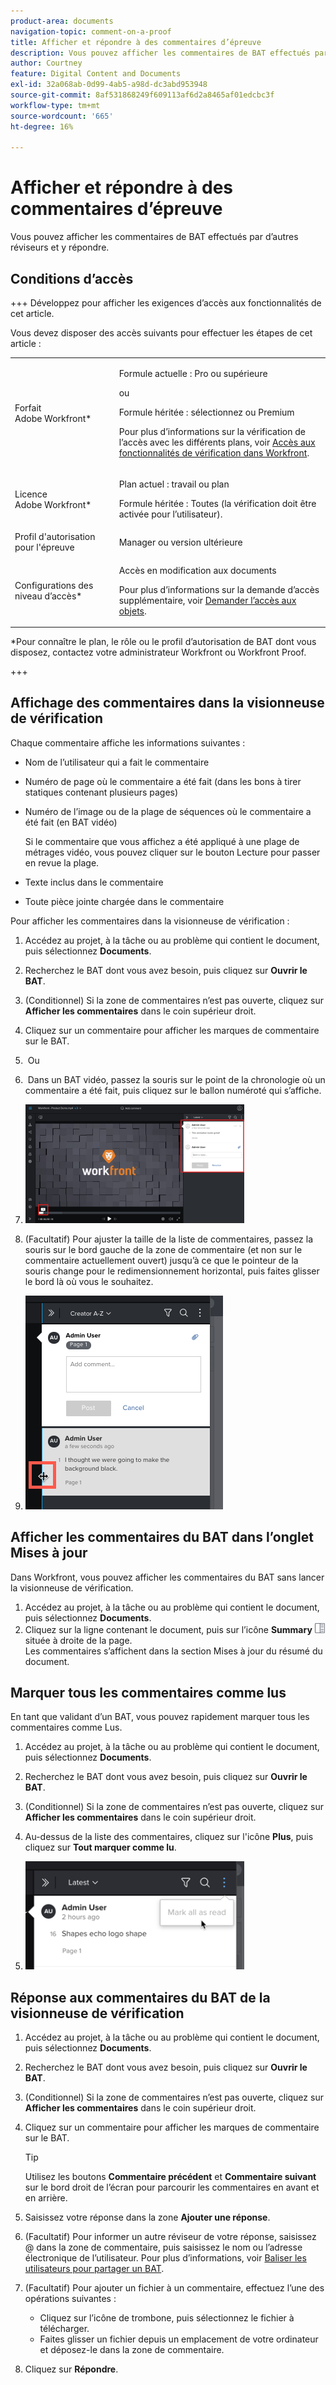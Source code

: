 ```yaml
---
product-area: documents
navigation-topic: comment-on-a-proof
title: Afficher et répondre à des commentaires d’épreuve
description: Vous pouvez afficher les commentaires de BAT effectués par d’autres réviseurs et y répondre.
author: Courtney
feature: Digital Content and Documents
exl-id: 32a068ab-0d99-4ab5-a98d-dc3abd953948
source-git-commit: 8af531868249f609113af6d2a8465af01edcbc3f
workflow-type: tm+mt
source-wordcount: '665'
ht-degree: 16%

---
```


# Afficher et répondre à des commentaires d’épreuve

Vous pouvez afficher les commentaires de BAT effectués par d’autres réviseurs et y répondre.

## Conditions d’accès

+++ Développez pour afficher les exigences d’accès aux fonctionnalités de cet article.

Vous devez disposer des accès suivants pour effectuer les étapes de cet article :

<table style="table-layout:auto"> 
 <col> 
 <col> 
 <tbody> 
  <tr> 
   <td role="rowheader">Forfait Adobe Workfront*</td> 
   <td> <p>Formule actuelle : Pro ou supérieure</p> <p>ou</p> <p>Formule héritée : sélectionnez ou Premium</p> <p>Pour plus d’informations sur la vérification de l’accès avec les différents plans, voir <a href="/help/quicksilver/administration-and-setup/manage-workfront/configure-proofing/access-to-proofing-functionality.md" class="MCXref xref">Accès aux fonctionnalités de vérification dans Workfront</a>.</p> </td> 
  </tr> 
  <tr> 
   <td role="rowheader">Licence Adobe Workfront*</td> 
   <td> <p>Plan actuel : travail ou plan</p> <p>Formule héritée : Toutes (la vérification doit être activée pour l’utilisateur).</p> </td> 
  </tr> 
  <tr> 
   <td role="rowheader">Profil d'autorisation pour l'épreuve </td> 
   <td>Manager ou version ultérieure</td> 
  </tr> 
  <tr> 
   <td role="rowheader">Configurations des niveau d’accès*</td> 
   <td> <p>Accès en modification aux documents</p> <p>Pour plus d’informations sur la demande d’accès supplémentaire, voir <a href="../../../../workfront-basics/grant-and-request-access-to-objects/request-access.md" class="MCXref xref">Demander l’accès aux objets</a>.</p> </td> 
  </tr> 
 </tbody> 
</table>

&#42;Pour connaître le plan, le rôle ou le profil d’autorisation de BAT dont vous disposez, contactez votre administrateur Workfront ou Workfront Proof.

+++

## Affichage des commentaires dans la visionneuse de vérification

Chaque commentaire affiche les informations suivantes :

* Nom de l’utilisateur qui a fait le commentaire
* Numéro de page où le commentaire a été fait (dans les bons à tirer statiques contenant plusieurs pages)
* Numéro de l’image ou de la plage de séquences où le commentaire a été fait (en BAT vidéo)

  Si le commentaire que vous affichez a été appliqué à une plage de métrages vidéo, vous pouvez cliquer sur le bouton Lecture pour passer en revue la plage.

* Texte inclus dans le commentaire
* Toute pièce jointe chargée dans le commentaire

Pour afficher les commentaires dans la visionneuse de vérification :

1. Accédez au projet, à la tâche ou au problème qui contient le document, puis sélectionnez **Documents**.
1. Recherchez le BAT dont vous avez besoin, puis cliquez sur **Ouvrir le BAT**.

1. (Conditionnel) Si la zone de commentaires n’est pas ouverte, cliquez sur **Afficher les commentaires** dans le coin supérieur droit.
1. Cliquez sur un commentaire pour afficher les marques de commentaire sur le BAT.
1.  Ou
1.  Dans un BAT vidéo, passez la souris sur le point de la chronologie où un commentaire a été fait, puis cliquez sur le ballon numéroté qui s’affiche.
1. ![BAT_comment_video.png](assets/proof-comment-video-350x190.png)

1. (Facultatif) Pour ajuster la taille de la liste de commentaires, passez la souris sur le bord gauche de la zone de commentaire (et non sur le commentaire actuellement ouvert) jusqu’à ce que le pointeur de la souris change pour le redimensionnement horizontal, puis faites glisser le bord là où vous le souhaitez.
1. ![resize_comment_area-mouse.png](assets/resize-comment-area-mouse.png)

## Afficher les commentaires du BAT dans l’onglet Mises à jour

Dans Workfront, vous pouvez afficher les commentaires du BAT sans lancer la visionneuse de vérification.

1. Accédez au projet, à la tâche ou au problème qui contient le document, puis sélectionnez **Documents**.
1. Cliquez sur la ligne contenant le document, puis sur l’icône **Summary** ![](assets/summary-panel-icon.png) située à droite de la page.\
   Les commentaires s’affichent dans la section Mises à jour du résumé du document.

## Marquer tous les commentaires comme lus

En tant que validant d’un BAT, vous pouvez rapidement marquer tous les commentaires comme Lus.

1. Accédez au projet, à la tâche ou au problème qui contient le document, puis sélectionnez **Documents**.
1. Recherchez le BAT dont vous avez besoin, puis cliquez sur **Ouvrir le BAT**.

1. (Conditionnel) Si la zone de commentaires n’est pas ouverte, cliquez sur **Afficher les commentaires** dans le coin supérieur droit.

1. Au-dessus de la liste des commentaires, cliquez sur l&#39;icône **Plus**, puis cliquez sur **Tout marquer comme lu**.

1. ![](assets/mceclip8-350x173.png)

## Réponse aux commentaires du BAT de la visionneuse de vérification

1. Accédez au projet, à la tâche ou au problème qui contient le document, puis sélectionnez **Documents**.
1. Recherchez le BAT dont vous avez besoin, puis cliquez sur **Ouvrir le BAT**.

1. (Conditionnel) Si la zone de commentaires n’est pas ouverte, cliquez sur **Afficher les commentaires** dans le coin supérieur droit.
1. Cliquez sur un commentaire pour afficher les marques de commentaire sur le BAT.

   >[!TIP]
   >
   >Utilisez les boutons **Commentaire précédent** et **Commentaire suivant** sur le bord droit de l’écran pour parcourir les commentaires en avant et en arrière.

1. Saisissez votre réponse dans la zone **Ajouter une réponse**.
1. (Facultatif) Pour informer un autre réviseur de votre réponse, saisissez @ dans la zone de commentaire, puis saisissez le nom ou l’adresse électronique de l’utilisateur. Pour plus d’informations, voir [Baliser les utilisateurs pour partager un BAT](../../../../review-and-approve-work/proofing/reviewing-proofs-within-workfront/comment-on-a-proof/tag-users-to-share-proof.md).
1. (Facultatif) Pour ajouter un fichier à un commentaire, effectuez l’une des opérations suivantes :

   * Cliquez sur l’icône de trombone, puis sélectionnez le fichier à télécharger.
   * Faites glisser un fichier depuis un emplacement de votre ordinateur et déposez-le dans la zone de commentaire.

1. Cliquez sur **Répondre**.
